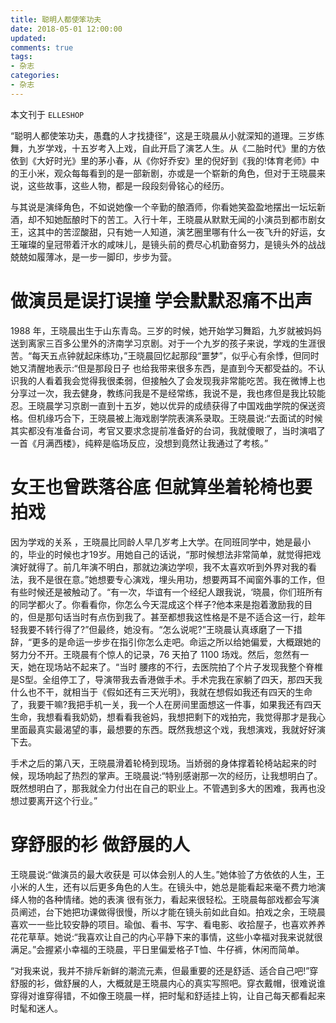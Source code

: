 ```yaml
---
title: 聪明人都使笨功夫
date: 2018-05-01 12:00:00
updated:
comments: true
tags:
- 杂志
categories:
- 杂志
---
```


本文刊于 `ELLESHOP`

<!--more-->

“聪明人都使笨功夫，愚蠢的人才找捷径”，这是王晓晨从小就深知的道理。三岁练舞，九岁学戏，十五岁考入上戏，自此开启了演艺人生。从《二胎时代》里的方依依到《大好时光》里的茅小春，从《你好乔安》里的倪好到《我的!体育老师》中的王小米，观众每每看到的是一部新剧，亦或是一个崭新的角色，但对于王晓晨来说，这些故事，这些人物，都是一段段刻骨铭心的经历。

与其说是演绎角色，不如说她像一个辛勤的酿酒师，你看她笑盈盈地摆出一坛坛新酒，却不知她酝酿时下的苦工。入行十年，王晓晨从默默无闻的小演员到都市剧女王，这其中的苦涩酸甜，只有她一人知道，演艺圈里哪有什么一夜飞升的好运，女王璀璨的皇冠带着汗水的咸味儿，是镜头前的费尽心机勤奋努力，是镜头外的战战兢兢如履薄冰，是一步一脚印，步步为营。

# 做演员是误打误撞 学会默默忍痛不出声

1988 年，王晓晨出生于山东青岛。三岁的时候，她开始学习舞蹈，九岁就被妈妈送到离家三百多公里外的济南学习京剧。对于一个九岁的孩子来说，学戏的生涯很苦。“每天五点钟就起床练功，”王晓晨回忆起那段“噩梦”，似乎心有余悸，但同时她又清醒地表示:“但是那段日子 也给我带来很多东西，是直到今天都受益的。不认识我的人看着我会觉得我很柔弱，但接触久了会发现我非常能吃苦。我在微博上也分享过一次，我去健身，教练问我是不是经常练，我说不是，我也疼但是我比较能忍。王晓晨学习京剧一直到十五岁，她以优异的成绩获得了中国戏曲学院的保送资格。但机缘巧合下，王晓晨被上海戏剧学院表演系录取。王晓晨说:“去面试的时候其实都没有准备台词，考官又要求念提前准备好的台词，我就傻眼了，当时演唱了一首《月满西楼》，纯粹是临场反应，没想到竟然让我通过了考核。”

# 女王也曾跌落谷底 但就算坐着轮椅也要拍戏

因为学戏的关系 ，王晓晨比同龄人早几岁考上大学。在同班同学中，她是最小的，毕业的时候也才19岁。用她自己的话说，“那时候想法非常简单，就觉得把戏演好就得了。前几年演不明白，那就边演边学呗，我不太喜欢听到外界对我的看法，我不是很在意。”她想要专心演戏，埋头用功，想要两耳不闻窗外事的工作，但有些时候还是被触动了。“有一次，华谊有一个经纪人跟我说，‘晓晨，你们班所有的同学都火了。你看看你，你怎么今天混成这个样子?他本来是抱着激励我的目的，但是那句话当时有点伤到我了。甚至都想我这性格是不是不适合这一行，趁年轻我要不转行得了?”但最终，她没有。“怎么说呢?”王晓晨认真琢磨了一下措辞，“更多的是命运一步步在指引你怎么走吧。命运之所以给她偏爱，大概跟她的努力分不开。王晓晨有个惊人的记录，76 天拍了 1100 场戏。然后，忽然有一天，她在现场站不起来了。“当时 腰疼的不行，去医院拍了个片子发现我整个脊椎是S型。全组停工了，导演带我去香港做手术。手术完我在家躺了四天，那四天我什么也不干，就相当于《假如还有三天光明》，我就在想假如我还有四天的生命了，我要干嘛?我把手机一关，我一个人在房间里面想这一件事，如果我还有四天生命，我想看看我奶奶，想看看我爸妈，我想把剩下的戏拍完，我觉得那才是我心里面最真实最渴望的事，最想要的东西。既然我想这个戏，我想演戏，我就好好演下去。

手术之后的第八天，王晓晨滑着轮椅到现场。当娇弱的身体撑着轮椅站起来的时候，现场响起了热烈的掌声。王晓晨说:“特别感谢那一次的经历，让我想明白了。既然想明白了，那我就全力付出在自己的职业上。不管遇到多大的困难，我再也没想过要离开这个行业。”

# 穿舒服的衫 做舒展的人

王晓晨说:“做演员的最大收获是 可以体会别人的人生。”她体验了方依依的人生，王小米的人生，还有以后更多角色的人生。在镜头中，她总是能看起来毫不费力地演绎人物的各种情绪。她的表演 很有张力，看起来很轻松。王晓晨每部戏都会写演员阐述，台下她把功课做得很慢，所以才能在镜头前如此自如。拍戏之余，王晓晨喜欢一一些比较安静的项目。瑜伽、看书、写字、看电影、收拾屋子，也喜欢养养花花草草。她说:“我喜欢让自己的内心平静下来的事情，这些小幸福对我来说就很满足。”会握紧小幸福的王晓晨，平日里偏爱格子T恤、牛仔裤，休闲而简单。

“对我来说，我并不排斥新鲜的潮流元素，但最重要的还是舒适、适合自己吧!”穿舒服的衫，做舒展的人，大概就是王晓晨内心的真实写照吧。穿衣戴帽，很难说谁穿得对谁穿得错，不如像王晓晨一样，把时髦和舒适挂上钩，让自己每天都看起来时髦和迷人。
